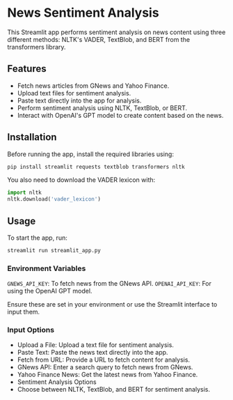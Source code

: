 # News Sentiment Analysis

This Streamlit app performs sentiment analysis on news content using three different methods: NLTK's VADER, TextBlob, and BERT from the transformers library.

## Features

- Fetch news articles from GNews and Yahoo Finance.
- Upload text files for sentiment analysis.
- Paste text directly into the app for analysis.
- Perform sentiment analysis using NLTK, TextBlob, or BERT.
- Interact with OpenAI's GPT model to create content based on the news.

## Installation

Before running the app, install the required libraries using:

```bash
pip install streamlit requests textblob transformers nltk
```

You also need to download the VADER lexicon with:
```python
import nltk
nltk.download('vader_lexicon')
```

## Usage
To start the app, run:
```bash
streamlit run streamlit_app.py
```

### Environment Variables
`GNEWS_API_KEY`: To fetch news from the GNews API.
`OPENAI_API_KEY`: For using the OpenAI GPT model.

Ensure these are set in your environment or use the Streamlit interface to input them.

### Input Options
- Upload a File: Upload a text file for sentiment analysis.
- Paste Text: Paste the news text directly into the app.
- Fetch from URL: Provide a URL to fetch content for analysis.
- GNews API: Enter a search query to fetch news from GNews.
- Yahoo Finance News: Get the latest news from Yahoo Finance.
- Sentiment Analysis Options
- Choose between NLTK, TextBlob, and BERT for sentiment analysis.
